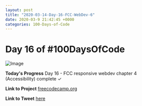 ```yaml
---
layout: post
title: "2020-03-14-Day-16-FCC-WebDev-6"
date: 2020-03-9 21:42:45 +0000
categories: 100-Days-of-Code
---
```


# Day 16 of #100DaysOfCode
![Image](https://cdn.freecodecamp.org/platform/universal/fcc-twitter-1120X600-social-green.png)
<br/>

**Today's Progress**
Day 16 - FCC responsive webdev chapter 4 (Accessibility) complete ✓

**Link to Project**
[freecodecamp.org](https://freecodecamp.org)
<br/>

**Link to Tweet**
[here](https://twitter.com/prototowb/status/1238600743449513986)

